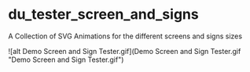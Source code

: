 # du_tester_screen_and_signs
A Collection of SVG Animations for the different screens and signs sizes


![alt Demo Screen and Sign Tester.gif](Demo Screen and Sign Tester.gif "Demo Screen and Sign Tester.gif")
